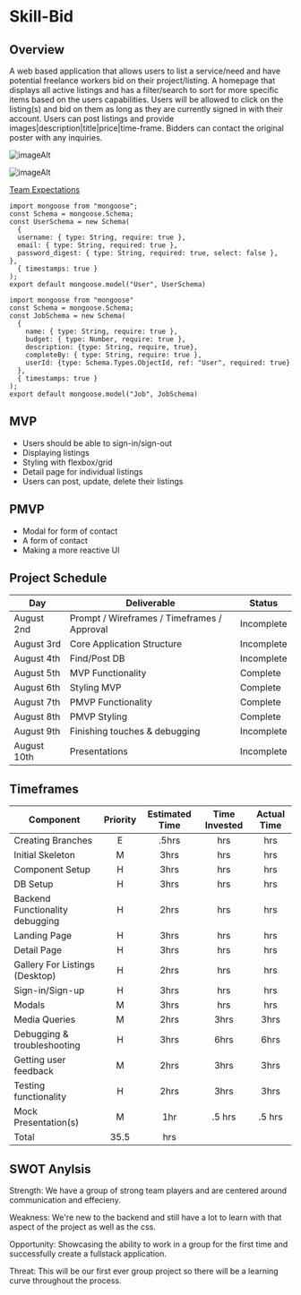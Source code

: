 # Skill-Bid

## Overview
A web based application that allows users to list a service/need and have potential freelance workers bid on their project/listing.
A homepage that displays all active listings and has a filter/search to sort for more specific items based on the users capabilities.
Users will be allowed to click on the listing(s) and bid on them as long as they are currently signed in with their account. 
Users can post listings and provide images|description|title|price|time-frame.
Bidders can contact the original poster with any inquiries. 

![imageAlt](https://i.imgur.com/slBWrX1.png)

![imageAlt](https://i.imgur.com/tWGa9n0.png)

[Team Expectations](https://docs.google.com/document/d/1qZNkbr4kBtDA72sl9xWuOMZ0nyU9gPjKFRz2DB21vVI/edit?usp=sharing)

```
import mongoose from "mongoose";
const Schema = mongoose.Schema;
const UserSchema = new Schema(
  {
  username: { type: String, require: true },
  email: { type: String, required: true },
  password_digest: { type: String, required: true, select: false },
},
  { timestamps: true }
);
export default mongoose.model("User", UserSchema)
```

```
import mongoose from "mongoose"
const Schema = mongoose.Schema;
const JobSchema = new Schema(
  {
    name: { type: String, require: true },
    budget: { type: Number, require: true },
    description: {type: String, require, true},
    completeBy: { type: String, require: true },
    userId: {type: Schema.Types.ObjectId, ref: "User", required: true}
  },
  { timestamps: true }
);
export default mongoose.model("Job", JobSchema)
```

## MVP
- Users should be able to sign-in/sign-out
- Displaying listings
- Styling with flexbox/grid
- Detail page for individual listings
- Users can post, update, delete their listings

## PMVP
- Modal for form of contact
- A form of contact
- Making a more reactive UI

## Project Schedule
|  Day | Deliverable | Status
|---|---| ---|
|August 2nd| Prompt / Wireframes / Timeframes / Approval | Incomplete
|August 3rd| Core Application Structure | Incomplete
|August 4th| Find/Post DB | Incomplete
|August 5th| MVP Functionality | Complete
|August 6th| Styling MVP | Complete
|August 7th| PMVP Functionality | Complete
|August 8th| PMVP Styling | Complete
|August 9th| Finishing touches & debugging | Incomplete
|August 10th| Presentations | Incomplete

## Timeframes

| Component | Priority | Estimated Time | Time Invested | Actual Time |
| --- | :---: |  :---: | :---: | :---: |
| Creating Branches | E | .5hrs | hrs | hrs |
| Initial Skeleton | M | 3hrs | hrs | hrs |
| Component Setup | H | 3hrs | hrs | hrs |
| DB Setup | H | 3hrs | hrs | hrs |
| Backend Functionality debugging | H | 2hrs | hrs | hrs |
| Landing Page | H | 3hrs | hrs | hrs |
| Detail Page | H | 3hrs | hrs | hrs |
| Gallery For Listings (Desktop) | H | 2hrs | hrs | hrs |
| Sign-in/Sign-up | H | 3hrs | hrs | hrs |
| Modals | M | 3hrs | hrs | hrs |
| Media Queries | M | 2hrs | 3hrs | 3hrs |
| Debugging & troubleshooting | H | 3hrs | 6hrs | 6hrs |
| Getting user feedback | M | 2hrs | 3hrs | 3hrs |
| Testing functionality | H | 2hrs | 3hrs | 3hrs |
| Mock Presentation(s) | M | 1hr | .5 hrs | .5 hrs |
| Total | 35.5 | hrs | 

## SWOT Anylsis
Strength:
We have a group of strong team players and are centered around communication and effecieny. 

Weakness:
We're new to the backend and still have a lot to learn with that aspect of the project as well as the css.

Opportunity:
Showcasing the ability to work in a group for the first time and successfully create a fullstack application.

Threat:
This will be our first ever group project so there will be a learning curve throughout the process. 

